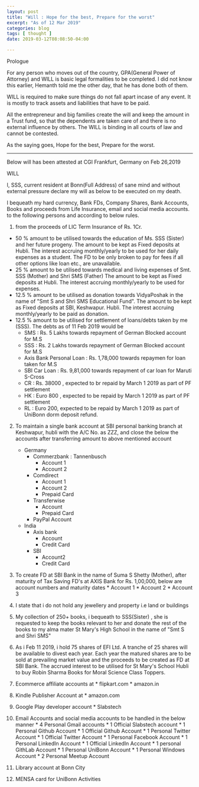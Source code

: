 ```yaml
---
layout: post
title: "Will : Hope for the best, Prepare for the worst"
excerpt: "As of 12 Mar 2019"
categories: blog
tags: [ thought ]
date: 2019-03-12T08:08:50-04:00

---
```


Prologue

For any person who moves out of the country, GPA(General Power of Attorney) and WILL is basic legal formalities to be completed. I did not know this earlier, Hemanth told me the other day, that he has done both of them.

WILL is required to make sure things do not fall apart incase of any event. It is mostly to track assets and liabilities that have to be paid.

All the entrepreneur and big families create the will and keep the amount in a Trust fund, so that the dependents are taken care of and there is no external influence by others. The WILL is binding in all courts of law and cannot be contested.

As the saying goes, Hope for the best, Prepare for the worst.


-------------
Below will has been attested at CGI Frankfurt, Germany on Feb 26,2019


WILL

I, SSS,
current resident at Bonn(Full Address) of sane mind and without external pressure
declare my will as below to be executed on my death.

I bequeath my hard currency, Bank FDs, Company Shares, Bank Accounts, Books and
proceeds from Life Insurance, email and social media accounts.
to the following persons and according to below rules.

1. from the proceeds of LIC Term Insurance of Rs. 1Cr.
  * 50 % amount to be utilised towards the education of Ms. SSS (Sister) and her future progeny.
  The amount to be kept as Fixed deposits at Hubli. The interest accruing monthly/yearly to be used for her daily expenses as a student.
  The FD to be only broken to pay for fees if all other options like loan etc., are unavailable.
  * 25 % amount to be utilised towards medical and living expenses of Smt. SSS (Mother) and Shri SMS (Father)
  The amount to be kept as Fixed deposits at Hubli. The interest accruing monthly/yearly to be used for expenses.
  * 12.5 % amount to be utilised as donation towards VidyaPoshak in the name of "Smt S and Shri SMS Educational Fund".
    The amount to be kept as Fixed deposits at SBI, Keshwapur. Hubli. The interest accruing monthly/yearly to be paid as donation.
  * 12.5 % amount to be utilised for settlement of loans/debts taken by me (SSS). The debts as of 11 Feb 2019 would be
      * SMS  : Rs. 5 Lakhs towards repayment of German Blocked account for M.S
      * SSS : Rs. 2 Lakhs towards repayment of German Blocked account for M.S
      * Axis Bank Personal Loan : Rs. 1,78,000 towards repaymen for loan taken for M.S
      * SBI Car Loan : Rs. 9,81,000 towards repayment of car loan for Maruti S-Cross
      * CR : Rs. 38000 , expected to br repaid by March 1 2019 as part of PF settlement
      * HK : Euro 800 , expected to be repaid by March 1 2019 as part of PF settlement
      * RL : Euro 200, expected to be repaid by March 1 2019 as part of UniBonn dorm deposit refund.
2. To maintain a single bank account at SBI personal banking branch at Keshwapur, hubli with the A/C No. as ZZZ, and close the below the accounts after transferring amount to above mentioned account

    * Germany
      * Commerzbank : Tannenbusch
        * Account 1
        * Account 2
      * Comdirect
        * Account 1
        * Account 2
        * Prepaid Card
      * Transferwise
        * Account
        * Prepaid Card
      * PayPal Account
    * India
      * Axis bank
        * Account
        * Credit Card
      * SBI
        * Account2
        * Credit Card

  3. To create FD at SBI Bank in the name of Suma S Shetty (Mother), after maturity of Tax Saving FD's at AXIS Bank for Rs. 1,00,000, below are account numbers and maturity dates
    * Account 1
    * Account 2
    * Account 3
  4. I state that i do not hold any jewellery and property i.e land or buildings
  5. My collection of 250+ books, i bequeath to SSS(Sister) , she is requested to keep the books relevant to her and donate the rest of the books to my alma mater St Mary's High School in the name of "Smt S and Shri SMS"
  6. As i Feb 11 2019, i hold 75 shares of EFI Ltd. A tranche of 25 shares will be available to divest each year. Each year the matured shares are to be sold at prevailing market value and the proceeds to be created as FD at SBI Bank.  The accrued interest to be utilised for St Mary's School Hubli to buy Robin Sharma Books for Moral Science Class Toppers.
  7. Ecommerce affiliate accounts at
    * flipkart.com
    * amazon.in
  8. Kindle Publisher Account at
    * amazon.com
  9. Google Play developer account
    * Slabstech
  9. Email Accounts and social media accounts to be handled in the below manner
    * 4 Personal Gmail accounts
    * 1 Official Slabstech account
    * 1 Personal Github Account
    * 1 Official Github Account
    * 1 Personal Twitter Account
    * 1 Official Twitter Account
    * 1 Personal Facebook Account
    * 1 Personal LinkedIn Account
    * 1 Official LinkedIn Account
    * 1 personal GithLab Account
    * 1 Personal UniBonn Account
    * 1 Personal Windows Account
    * 2 Personal Meetup Account 
  10. Library account at Bonn City
  11. MENSA card for UniBonn Activities
